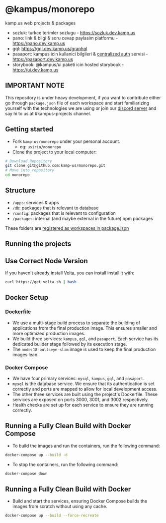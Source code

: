 # @kampus/monorepo

kamp.us web projects & packages

- sozluk: turkce terimler sozlugu - https://sozluk.dev.kamp.us
- pano: link & bilgi & soru cevap paylasim platformu - https://pano.dev.kamp.us
- gql: https://gql.dev.kamp.us/graphql
- pasaport: kampus icin kullanici bilgileri & [centralized auth](https://sozluk.dev.kamp.us/centralized-auth)
  servisi - https://pasaport.dev.kamp.us
- storybook: @kampus/ui paketi icin hosted storybook - https://ui.dev.kamp.us

## IMPORTANT NOTE

This repository is under heavy development, if you want to contribute either go
through `package.json` file of each workspace and start familiarizing yourself
with the technologies we are using or join our [discord server](https://discord.gg/kampus)
and say hi to us at #kampus-projects channel.

## Getting started

- Fork `kamp-us/monorepo` under your personal account.
    - eg: `usirin/monorepo`
- Clone the project to your local computer:

```sh
# Download Repository
git clone git@github.com:kamp-us/monorepo.git
# Move into repository
cd monorepo
```

## Structure

- `/apps`: services & apps
- `/db`: packages that is relevant to database
- `/config`: packages that is relevant to configuration
- `/packages`: internal (and maybe external in the future) npm packages

These folders are [registered as workspaces in package.json](package.json#L4-L7)

## Running the projects

## Use Correct Node Version

If you haven't already install [Volta](https://volta.sh), you can install install it with:

```sh
curl https://get.volta.sh | bash
```

## Docker Setup

### Dockerfile

- We use a multi-stage build process to separate the building of applications from the final production image. This
  ensures smaller and more optimized production images.
- We build three services: `kampus`, `gql`, and `pasaport`. Each service has its dedicated builder stage followed by its
  execution stage.
- The `node:18-bullseye-slim` image is used to keep the final production images lean.

### Docker Compose

- We have four primary services: `mysql`, `kampus`, `gql`, and `pasaport`.
- `mysql` is the database service. We ensure that its authentication is set correctly and ports are mapped to allow for
  local development access.
- The other three services are built using the project's Dockerfile. These services are exposed on ports 3000, 3001, and
  3002 respectively.
- Health checks are set up for each service to ensure they are running correctly.

## Running a Fully Clean Build with Docker Compose

- To build the images and run the containers, run the following command:

```sh
docker-compose up --build -d
```

- To stop the containers, run the following command:

```sh
docker-compose down
```

## Running a Fully Clean Build with Docker

- Build and start the services, ensuring Docker Compose builds the images from scratch without using any cache.

```sh
docker-compose up --build --force-recreate
```